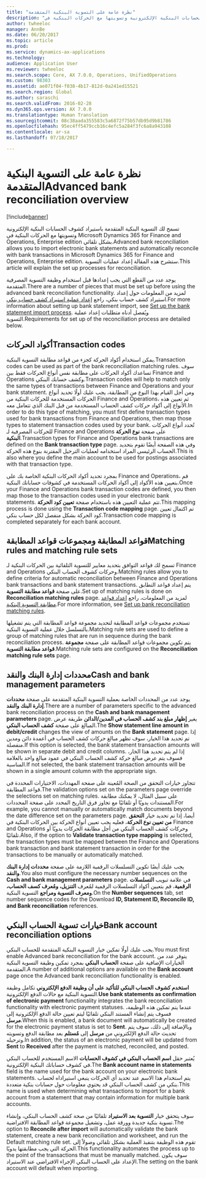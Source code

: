 ```yaml
---
title: "نظرة عامة على التسوية البنكية المتقدمة"
description: "تسمح لك التسوية البنكية المتقدمة باستيراد كشوف الحسابات البنكية الإلكترونية وتسويتها مع الحركات البنكية في Microsoft Dynamics 365 for Finance and Operations, Enterprise edition بشكل تلقائي.  ستشرح هذه المقالة إعداد عمليات التسوية."
author: twheeloc
manager: AnnBe
ms.date: 06/20/2017
ms.topic: article
ms.prod: 
ms.service: dynamics-ax-applications
ms.technology: 
audience: Application User
ms.reviewer: twheeloc
ms.search.scope: Core, AX 7.0.0, Operations, UnifiedOperations
ms.custom: 98303
ms.assetid: ae071f04-f038-4b17-812d-0a241ed15521
ms.search.region: Global
ms.author: saraschi
ms.search.validFrom: 2016-02-28
ms.dyn365.ops.version: AX 7.0.0
ms.translationtype: Human Translation
ms.sourcegitcommit: 08c38aada355583c5a6872f75b57db95d9b81786
ms.openlocfilehash: 95ec4ff5479ccb16c4efc5a284f3fc6a8a943108
ms.contentlocale: ar-sa
ms.lasthandoff: 07/18/2017

---
```


# <a name="advanced-bank-reconciliation-overview"></a><span data-ttu-id="710a8-104">نظرة عامة على التسوية البنكية المتقدمة</span><span class="sxs-lookup"><span data-stu-id="710a8-104">Advanced bank reconciliation overview</span></span>

[!include[banner](../includes/banner.md)]


<span data-ttu-id="710a8-105">تسمح لك التسوية البنكية المتقدمة باستيراد كشوف الحسابات البنكية الإلكترونية وتسويتها مع الحركات البنكية في Microsoft Dynamics 365 for Finance and Operations, Enterprise edition بشكل تلقائي.</span><span class="sxs-lookup"><span data-stu-id="710a8-105">Advanced bank reconciliation allows you to import electronic bank statements and automatically reconcile with bank transactions in Microsoft Dynamics 365 for Finance and Operations, Enterprise edition.</span></span>  <span data-ttu-id="710a8-106">ستشرح هذه المقالة إعداد عمليات التسوية.</span><span class="sxs-lookup"><span data-stu-id="710a8-106">This article will explain the set up processes for reconciliation.</span></span>  

<span data-ttu-id="710a8-107">يوجد عدد من القطع التي يجب إعدادها قبل استخدام وظيفة التسوية المصرفية المتقدمة.</span><span class="sxs-lookup"><span data-stu-id="710a8-107">There are a number of pieces that must be set up before using the advanced bank reconciliation functionality.</span></span> <span data-ttu-id="710a8-108">لمزيد من المعلومات حول إعداد استيراد كشف حساب بنكي، راجع [إعداد عملية استيراد كشف حساب بنكي](set-up-advanced-bank-reconciliation-import-process.md).</span><span class="sxs-lookup"><span data-stu-id="710a8-108">For more information about setting up bank statement import, see [Set up the bank statement import process](set-up-advanced-bank-reconciliation-import-process.md).</span></span>  <span data-ttu-id="710a8-109">ويُفصل أدناه متطلبات إعداد عملية التسوية.</span><span class="sxs-lookup"><span data-stu-id="710a8-109">Requirements for set up of the reconciliation process are detailed below.</span></span>

## <a name="transaction-codes"></a><span data-ttu-id="710a8-110">أكواد الحركات</span><span class="sxs-lookup"><span data-stu-id="710a8-110">Transaction codes</span></span>
<span data-ttu-id="710a8-111">يمكن استخدام أكواد الحركة كجزء من قواعد مطابقة التسوية البنكية.</span><span class="sxs-lookup"><span data-stu-id="710a8-111">Transaction codes can be used as part of the bank reconciliation matching rules.</span></span>  <span data-ttu-id="710a8-112">سوف تساعدك أكواد الحركات على مطابقة نفس أنواع الحركات فقط بين Finance and Operations وكشف حسابك البنكي.</span><span class="sxs-lookup"><span data-stu-id="710a8-112">Transaction codes will help to match only the same types of transactions between Finance and Operations and your bank statement.</span></span>  <span data-ttu-id="710a8-113">ومن أجل القيام بهذا النوع من المطابقة، يجب عليك أولًا تحديد أنواع الحركات المستخدمة للحركات البنكية من Finance and Operations، ثم تعيين هذه الأنواع إلى أكواد حركات كشف الحساب المستخدمة من قبل البنك الذي تتعامل معه.</span><span class="sxs-lookup"><span data-stu-id="710a8-113">In order to do this type of matching, you must first define transaction types used for bank transactions from Finance and Operations, then map those types to statement transaction codes used by your bank.</span></span>  <span data-ttu-id="710a8-114">تُحدد أنواع الحركات للحركات المصرفية لـ Finance and Operations على صفحة **نوع الحركة البنكية**.</span><span class="sxs-lookup"><span data-stu-id="710a8-114">Transaction types for Finance and Operations bank transactions are defined on the **Bank transaction type** page.</span></span>  <span data-ttu-id="710a8-115">وفي هذه الصفحة أيضًا تقوم بتحديد الحساب الرئيسي المراد استخدامه لعمليات الترحيل المقترنة بنوع هذه الحركة.</span><span class="sxs-lookup"><span data-stu-id="710a8-115">This is also where you define the main account to be used for postings associated with that transaction type.</span></span> 

<span data-ttu-id="710a8-116">بمجرد تحديد أكواد الحركات البنكية الخاصة بك على Finance and Operations، قم بتعيين هذه الأكواد إلى أكواد الحركات المستخدمة في كشوفات حساباتك البنكية.</span><span class="sxs-lookup"><span data-stu-id="710a8-116">Once your Finance and Operations bank transaction codes are defined, you then map those to the transaction codes used in your electronic bank statements.</span></span>  <span data-ttu-id="710a8-117">تتم عملية التعيين هذه باستخدام صفحة **تعيين كود الحركة**.</span><span class="sxs-lookup"><span data-stu-id="710a8-117">This mapping process is done using the **Transaction code mapping** page.</span></span>  <span data-ttu-id="710a8-118">تم اكتمال تعيين كود الحركة بشكل منفصل لكل حساب بنكي.</span><span class="sxs-lookup"><span data-stu-id="710a8-118">Transaction code mapping is completed separately for each bank account.</span></span>

## <a name="matching-rules-and-matching-rule-sets"></a><span data-ttu-id="710a8-119">قواعد المطابقة ومجموعات قواعد المطابقة</span><span class="sxs-lookup"><span data-stu-id="710a8-119">Matching rules and matching rule sets</span></span>
<span data-ttu-id="710a8-120">تسمح لك قواعد التوافق بتحديد معايير للتسوية التلقائية بين الحركات البنكية لـ Finance and Operations وحركات كشوف الحساب البنكي.</span><span class="sxs-lookup"><span data-stu-id="710a8-120">Matching rules allow you to define criteria for automatic reconciliation between Finance and Operations bank transactions and bank statement transactions.</span></span>  <span data-ttu-id="710a8-121">يتم إعداد قواعد التطابق على صفحة **قواعد مطابقة التسوية**.</span><span class="sxs-lookup"><span data-stu-id="710a8-121">Set up of matching rules is done on **Reconciliation matching rules** page.</span></span>  <span data-ttu-id="710a8-122">لمزيد من المعلومات، راجع [إعداد قواعد مطابقة التسوية البنكية](set-up-bank-reconciliation-matching-rules.md).</span><span class="sxs-lookup"><span data-stu-id="710a8-122">For more information, see [Set up bank reconciliation matching rules](set-up-bank-reconciliation-matching-rules.md).</span></span> 

<span data-ttu-id="710a8-123">تستخدم مجموعات قواعد المطابقة لتحديد مجموعة قواعد المطابقة التي يتم تشغيلها بالتسلسل خلال عملية التسوية البنكية.</span><span class="sxs-lookup"><span data-stu-id="710a8-123">Matching rule sets are used to define a group of matching rules that are run in sequence during the bank reconciliation process.</span></span>  <span data-ttu-id="710a8-124">يتم تكوين مجموعات قواعد المطابقة على صفحة **مجموعة قواعد مطابقة التسوية**.</span><span class="sxs-lookup"><span data-stu-id="710a8-124">Matching rule sets are configured on the **Reconciliation matching rule sets** page.</span></span>

## <a name="cash-and-bank-management-parameters"></a><span data-ttu-id="710a8-125">محددات إدارة البنك والنقد</span><span class="sxs-lookup"><span data-stu-id="710a8-125">Cash and bank management parameters</span></span>
<span data-ttu-id="710a8-126">يوجد عدد من المحددات الخاصة بعملية التسوية البنكية المتقدمة على صفحة **محددات إدارة البنك والنقد**.</span><span class="sxs-lookup"><span data-stu-id="710a8-126">There are a number of parameters specific to the advanced bank reconciliation process on the **Cash and bank management parameters** page.</span></span>  <span data-ttu-id="710a8-127">يغير **إظهار مبلغ بند كشف الحساب في المدين/الدائن** طريقة عرض المبالغ على صفحة **كشف الحساب البنكي**.</span><span class="sxs-lookup"><span data-stu-id="710a8-127">The **Show statement line amount in debit/credit** changes the view of amounts on the **Bank statement** page.</span></span>  <span data-ttu-id="710a8-128">إذا تم تحديد هذا الخيار، سوف تظهر مبالغ حركات كشف الحساب في أعمدة دائن ومدين منفصلة.</span><span class="sxs-lookup"><span data-stu-id="710a8-128">If this option is selected, the bank statement transaction amounts will be shown in separate debit and credit columns.</span></span>  <span data-ttu-id="710a8-129">إذا لم يتم تحديد هذا الخار، فسوف يتم عرض مبالغ حركة كشف الحساب البنكي في عمود مبالغ واحد بالعلامة المناسبة.</span><span class="sxs-lookup"><span data-stu-id="710a8-129">If not selected, the bank statement transaction amounts will be shown in a single amount column with the appropriate sign.</span></span> 

<span data-ttu-id="710a8-130">تتجاوز خيارات التحقق من الصحة المُعينة على صفحة المهددات، الاختيارات المحددة في قواعد المطابقة.</span><span class="sxs-lookup"><span data-stu-id="710a8-130">The validation options set on the parameters page override the selections set on matching rules.</span></span>  <span data-ttu-id="710a8-131">على سبيل المثال، لا يمكنك مطابقة المستندات يدويًا أو تلقائيًا مع تجاوز فرق التاريخ المحدد على صفحة المحددات.</span><span class="sxs-lookup"><span data-stu-id="710a8-131">For example, you cannot manually or automatically match documents beyond the date difference set on the parameters page.</span></span>  <span data-ttu-id="710a8-132">أيضا، إذا تم تحديد خيار **التحقق من تعيين نوع الحركة**، فعليه يجب تعيين أنواع الحركة بين الحركات البنكية في Finance and Operations وحركات كشف الحساب البنكي من أجل مطابقة الحركات يدويًا أو تلقائيًا.</span><span class="sxs-lookup"><span data-stu-id="710a8-132">Also, if the option to **Validate transaction type mapping** is selected, the transaction types must be mapped between the Finance and Operations bank transaction and bank statement transaction in order for the transactions to be manually or automatically matched.</span></span> 

<span data-ttu-id="710a8-133">يجب عليك أيضًا تكوين التسلسلات الرقمية اللازمة على صفحة **محددات إدارة البنك والنقد**.</span><span class="sxs-lookup"><span data-stu-id="710a8-133">You also must configure the necessary number sequences on the **Cash and bank management parameters** page.</span></span>  <span data-ttu-id="710a8-134">في علامة تبويب **التسلسلات الرقمية**، قم بتعيين أكواد التسلسلات الرقمية لمُعرف **التنزيل، ومُعرف كسف الحساب، ومعرف التسوية ومراجع** التسوية البنكية.</span><span class="sxs-lookup"><span data-stu-id="710a8-134">On the **Number sequences** tab, set number sequence codes for the Download **ID, Statement ID, Reconcile ID, and Bank reconciliation** references.</span></span>

## <a name="bank-account-reconciliation-options"></a><span data-ttu-id="710a8-135">خيارات تسوية الحساب البنكي</span><span class="sxs-lookup"><span data-stu-id="710a8-135">Bank account reconciliation options</span></span>
<span data-ttu-id="710a8-136">يجب عليك أولًا تمكين خيار التسوية البنكية المتقدمة للحساب البنكي.</span><span class="sxs-lookup"><span data-stu-id="710a8-136">You must first enable Advanced bank reconciliation for the bank account.</span></span>  <span data-ttu-id="710a8-137">يتوفر عدد من الخيارات الإضافية على صفحة **الحساب البنكي** بمجرد تمكين وظيفة التسوية البنكية المتقدمة.</span><span class="sxs-lookup"><span data-stu-id="710a8-137">A number of additional options are available on the **Bank account** page once the Advanced bank reconciliation functionality is enabled.</span></span> 

<span data-ttu-id="710a8-138">**استخدم كشوف الحساب البنكي للتأكيد على أن وظيفة الدفع الإلكتروني** تكامل وظيفة التسوية البنكية مع حالات الدفع الإلكترونية.</span><span class="sxs-lookup"><span data-stu-id="710a8-138">**Use bank statements as confirmation of electronic payment** functionality integrates the bank reconciliation functionality with electronic payment statuses.</span></span>  <span data-ttu-id="710a8-139">عندما يتم تمكين هذه الوظيفة، فسوف يتم إنشاء المستند البنكي تلقائيًا ليتم تعيين حالة الدفع الإلكترونية إلى **مرسل**.</span><span class="sxs-lookup"><span data-stu-id="710a8-139">When this is enabled, a bank document will automatically be created for the electronic payment status is set to **Sent**.</span></span>  <span data-ttu-id="710a8-140">وبالإضافة إلى ذلك، سوف يتم تحديث حالة الدفع الإلكتروني من **مرسل** إلى **مُستلم** بعد مطابقة الدفع وتسويته وترحيله.</span><span class="sxs-lookup"><span data-stu-id="710a8-140">In addition, the status of an electronic payment will be updated from **Sent** to **Received** after the payment is matched, reconciled, and posted.</span></span> 

<span data-ttu-id="710a8-141">يُعتبر حقل **اسم الحساب البنكي في كشوف الحسابات** الاسم المستخدم للحساب البنكي في كشوف حساباتك البنكية الإلكترونية.</span><span class="sxs-lookup"><span data-stu-id="710a8-141">The **Bank account name in statements** field is the name used for the bank account on your electronic bank statements.</span></span>  <span data-ttu-id="710a8-142">يتم استخدام هذا الاسم عند تحديد أي الحركات ينبغي استيراداه لحساب بنكي من كشف الحساب البنكي قد يحتوي معلومات حول حسابات بنكية متعددة.</span><span class="sxs-lookup"><span data-stu-id="710a8-142">This name is used when determining what transactions to import for a bank account from a statement that may contain information for multiple bank accounts.</span></span> 

<span data-ttu-id="710a8-143">سوف يتحقق خيار **التسوية بعد الاستيراد** تلقائيًا من صحة كشف الحساب البنكي، وإنشاء تسوية بنكية جديدة وورقة عمل، وتشغيل مجموعة قواعد المطابقة الافتراضية.</span><span class="sxs-lookup"><span data-stu-id="710a8-143">The option to **Reconcile after import** will automatically validate the bank statement, create a new bank reconciliation and worksheet, and run the Default matching rule set.</span></span>  <span data-ttu-id="710a8-144">تقوم هذه الوظيفة بتنفيذ العملية بشكل تلقائي وصولاً إلى الحركة التي يجب مطابقتها يدويًا.</span><span class="sxs-lookup"><span data-stu-id="710a8-144">This functionality automates the process up to the point of the transactions that must be manually matched.</span></span>  <span data-ttu-id="710a8-145">سوف يكون الإعداد على الحساب البنكي الإجراء الافتراضي عند الاستيراد.</span><span class="sxs-lookup"><span data-stu-id="710a8-145">The setting on the bank account will default when importing.</span></span>




